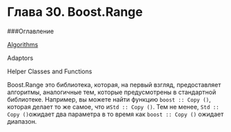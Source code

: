 # Глава 30. Boost.Range

###Оглавление

[Algorithms](../master/Range_Algorithms.md)

Adaptors

Helper Classes and Functions

Boost.Range это библиотека, которая, на первый взгляд, предоставляет алгоритмы, аналогичные тем, которые предусмотрены в стандартной библиотеке. Например, вы можете найти функцию `boost :: Copy ()`, которая делает то же самое, что и`Std :: Copy ()`. Тем не менее, `Std :: Copy ()`ожидает два параметра в то время как `boost :: Copy ()` ожидает диапазон.
